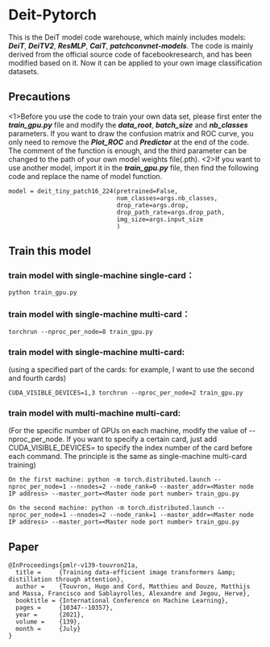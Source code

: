 # Deit-Pytorch

This is the DeiT model code warehouse, which mainly includes models: ___DeiT___, ___DeiTV2___, ___ResMLP___, ___CaiT___, ___patchconvnet-models___. The code is mainly derived from the official source code of facebookresearch, and has been modified based on it. Now it can be applied to your own image classification datasets.

## Precautions
<1>Before you use the code to train your own data set, please first enter the ___train_gpu.py___ file and modify the ___data_root___, ___batch_size___ and ___nb_classes___ parameters. If you want to draw the confusion matrix and ROC curve, you only need to remove the ___Plot_ROC___ and ___Predictor___ at the end of the code. The comment of the function is enough, and the third parameter can be changed to the path of your own model weights file(.pth).
<2>If you want to use another model, import it in the ___train_gpu.py___ file, then find the following code and replace the name of model function.
```
model = deit_tiny_patch16_224(pretrained=False,
                              num_classes=args.nb_classes,
                              drop_rate=args.drop,
                              drop_path_rate=args.drop_path,
                              img_size=args.input_size
                              )
```

## Train this model
### train model with single-machine single-card：
```
python train_gpu.py
```

### train model with single-machine multi-card：
```
torchrun --nproc_per_node=8 train_gpu.py
```

### train model with single-machine multi-card: 
(using a specified part of the cards: for example, I want to use the second and fourth cards)
```
CUDA_VISIBLE_DEVICES=1,3 torchrun --nproc_per_node=2 train_gpu.py
```

### train model with multi-machine multi-card:
(For the specific number of GPUs on each machine, modify the value of --nproc_per_node. If you want to specify a certain card, just add CUDA_VISIBLE_DEVICES= to specify the index number of the card before each command. The principle is the same as single-machine multi-card training)
```
On the first machine: python -m torch.distributed.launch --nproc_per_node=1 --nnodes=2 --node_rank=0 --master_addr=<Master node IP address> --master_port=<Master node port number> train_gpu.py

On the second machine: python -m torch.distributed.launch --nproc_per_node=1 --nnodes=2 --node_rank=1 --master_addr=<Master node IP address> --master_port=<Master node port number> train_gpu.py
```

## Paper
```
@InProceedings{pmlr-v139-touvron21a,
  title =     {Training data-efficient image transformers &amp; distillation through attention},
  author =    {Touvron, Hugo and Cord, Matthieu and Douze, Matthijs and Massa, Francisco and Sablayrolles, Alexandre and Jegou, Herve},
  booktitle = {International Conference on Machine Learning},
  pages =     {10347--10357},
  year =      {2021},
  volume =    {139},
  month =     {July}
}
```
